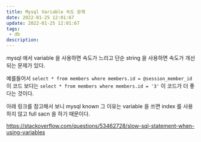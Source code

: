 ```yaml
---
title: Mysql Variable 속도 문제
date: 2022-01-25 12:01:67
update: 2022-01-25 12:01:67
tags:
 - db
description:
---
```


mysql 에서 variable 을 사용하면 속도가 느리고 단순 string 을 사용하면 속도가 개선되는 문제가 있다.

예를들어서 `select * from members where members.id = @session_member_id` 이 코드 보다는 `select * from members where members.id = '3'` 이 코드가 더 좋다는 것이다.

아래 링크를 참고해서 보니 mysql known 그 이유는 variable 을 쓰면 index 를 사용하지 않고 full sacn 을 하기 때문이다.

https://stackoverflow.com/questions/53462728/slow-sql-statement-when-using-variables
